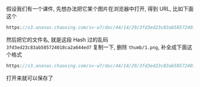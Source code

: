 假设我们有一个课件, 先想办法把它某个图片在浏览器中打开, 得到 URL, 比如下面这个

```js
https://s3.ananas.chaoxing.com/sv-w7/doc/44/14/29/3fd3ed23c83ab585724018ca2a644ed7/thumb/1.png
```

然后把它的文件名, 就是这段 Hash 过的乱码 `3fd3ed23c83ab585724018ca2a644ed7` 复制一下, 删除 `thumb/1.png`, 补全成下面这个格式

```js
https://s3.ananas.chaoxing.com/sv-w7/doc/44/14/29/3fd3ed23c83ab585724018ca2a644ed7/pdf/3fd3ed23c83ab585724018ca2a644ed7.pdf
```

打开来就可以保存了